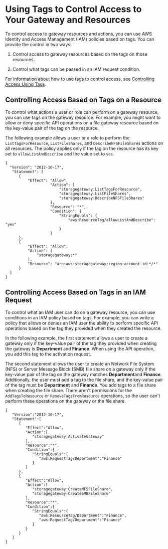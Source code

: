 # Using Tags to Control Access to Your Gateway and Resources<a name="restrict-fgw-access"></a>

To control access to gateway resources and actions, you can use AWS Identity and Access Management \(IAM\) policies based on tags\. You can provide the control in two ways:

1. Control access to gateway resources based on the tags on those resources\.

1. Control what tags can be passed in an IAM request condition\.

For information about how to use tags to control access, see [Controlling Access Using Tags](https://docs.aws.amazon.com/IAM/latest/UserGuide/access_tags.html)\.

## Controlling Access Based on Tags on a Resource<a name="resorce-tag-control"></a>

To control what actions a user or role can perform on a gateway resource, you can use tags on the gateway resource\. For example, you might want to allow or deny specific API operations on a file gateway resource based on the key\-value pair of the tag on the resource\.

The following example allows a user or a role to perform the `ListTagsForResource`, `ListFileShares`, and `DescribeNFSFileShares` actions on all resources\. The policy applies only if the tag on the resource has its key set to `allowListAndDescribe` and the value set to `yes`\.

```
{
  "Version": "2012-10-17",
   "Statement": [
      {
          "Effect": "Allow",
                    "Action": [
                        "storagegateway:ListTagsForResource",
                        "storagegateway:ListFileShares",
                        "storagegateway:DescribeNFSFileShares"
                    ],
                    "Resource": "*",
                    "Condition": {
                        "StringEquals": {
                            "aws:ResourceTag/allowListAndDescribe": "yes"
                        }
                    }
      },
      {
          "Effect": "Allow",
          "Action": [
              "storagegateway:*"
          ],
          "Resource": "arn:aws:storagegateway:region:account-id:*/*"
      }
  ]
}
```

## Controlling Access Based on Tags in an IAM Request<a name="request-based-control"></a>

To control what an IAM user can do on a gateway resource, you can use conditions in an IAM policy based on tags\. For example, you can write a policy that allows or denies an IAM user the ability to perform specific API operations based on the tag they provided when they created the resource\.

In the following example, the first statement allows a user to create a gateway only if the key\-value pair of the tag they provided when creating the gateway is **Department** and **Finance**\. When using the API operation, you add this tag to the activation request\.

The second statement allows the user to create an Network File System \(NFS\) or Server Message Block \(SMB\) file share on a gateway only if the key\-value pair of the tag on the gateway matches **Department**and **Finance**\. Additionally, the user must add a tag to the file share, and the key\-value pair of the tag must be **Department** and **Finance**\. You add tags to a file share when creating the file share\. There aren't permissions for the `AddTagsToResource` or `RemoveTagsFromResource` operations, so the user can't perform these operations on the gateway or the file share\.

```
{
   "Version":"2012-10-17",
   "Statement":[
      {
         "Effect":"Allow",
         "Action":[
            "storagegateway:ActivateGateway"
         ],
         "Resource":"*",
         "Condition":{
            "StringEquals":{
               "aws:RequestTag/Department":"Finance"
            }
         }
      },
      {
         "Effect":"Allow",
         "Action":[
            "storagegateway:CreateNFSFileShare",
            "storagegateway:CreateSMBFileShare"
         ],
         "Resource":"*",
         "Condition":{
            "StringEquals":{
               "aws:ResourceTag/Department":"Finance",
               "aws:RequestTag/Department":"Finance"
            }
         }
      }
   ]
}
```